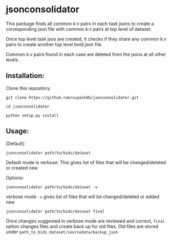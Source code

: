 jsonconsolidator
========================

This package finds all common k:v pairs in each task jsons to create a
corresponding json file with common k:v pairs at top level of dataset.

Once top level task jsos are created, it checks if they share any common k:v pairs to create another top level bold.json file.

 Common k:v pairs found in each case are deleted from the jsons at all other
 levels.

Installation:
------------

Clone this repository:

`git clone https://github.com/suyashdb/jsonconsolidator.git`

`cd jsonconsolidator`

`python setup.py install`

Usage:
-----
[Default]

`jsonconsolidator path/to/bids/dataset`

   Default mode is verbose. This gives list of files that will be changed/deleted or created new

Options:

`jsonconsolidator path/to/bids/dataset -v`

   verbose mode `-v` gives list of files that will be changed/deleted or added new


`jsonconsolidator path/to/bids/dataset final`

   Once changes suggested in verbose mode are reviewed and correct, `final` option changes files and create back up for old files.
   Old files are stored under `path_to_bids_dataset/sourcedata/backup_json`
